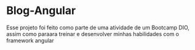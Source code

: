 # Blog-Angular
Esse projeto foi feito como parte de uma atividade de um Bootcamp DIO, assim como paraara treinar e desenvolver minhas habilidades com o framework angular
